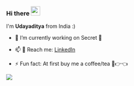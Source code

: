 ### Hi there <img src="https://media.giphy.com/media/hvRJCLFzcasrR4ia7z/giphy.gif" width="25px">
<!--
![](https://visitor-badge.glitch.me/badge?page_id=SasmalUdayaditya.SasmalUdayaditya)
-->

I'm **Udayaditya** from India :)
- 🔭 I’m currently working on Secret 🤫
<!-- - 🌱 I’m currently learning ...
- 👯 I’m looking to collaborate on ...
- 🤔 I’m looking for help with ... 
- 💬 Ask me about ... -->
- 📫 :runner: Reach me: [LinkedIn](https://www.linkedin.com/in/udayaditya-sasmal-578b51195/)
<!-- - 😄 Pronouns: ... -->
- ⚡ Fun fact: At first buy me a  coffee/tea 🥺👉👈
<!-- <img align="right" alt="GIF" src="https://github.com/SasmalUdayaditya/SasmalUdayaditya/blob/main/code.gif" width="480" height="315" /> -->
<img src="https://github-readme-stats.vercel.app/api?username=SasmalUdayaditya&show_icons=true&theme=algolia" />
